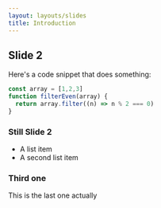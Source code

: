 ```yaml
---
layout: layouts/slides
title: Introduction
---
```



<section>

<section>

## Slide 2

Here's a code snippet that does something:

```js {data-line-numbers=1|3|}
const array = [1,2,3]
function filterEven(array) {
  return array.filter((n) => n % 2 === 0)
}
```

</section>

<section>

### Still Slide 2

* A list item
* A second list item

</section>

<section>

### Third one

This is the last one actually

</section>

</section>
